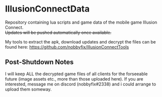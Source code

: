 # IllusionConnectData
Repository containing lua scripts and game data of the mobile game Illusion Connect.  
~~Updates will be pushed automatically once available.~~

My tools to extract the apk, download updates and decrypt the files can be found here: https://github.com/nobbyfix/IllusionConnectTools

## Post-Shutdown Notes
I will keep ALL the decrypted game files of all clients for the forseeable future (image assets etc., more than those uploaded here). If you are interested, message me on discord (nobbyfix#2338) and i could arrange to upload them someway.
